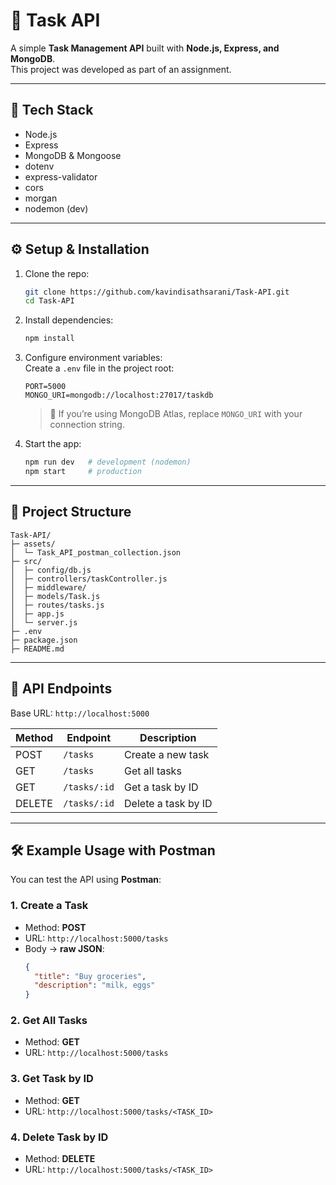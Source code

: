 # 📝 Task API

A simple **Task Management API** built with **Node.js, Express, and MongoDB**.  
This project was developed as part of an assignment.

---

## 🚀 Tech Stack
- Node.js
- Express
- MongoDB & Mongoose
- dotenv
- express-validator
- cors
- morgan
- nodemon (dev)

---

## ⚙️ Setup & Installation

1. Clone the repo:
   ```bash
   git clone https://github.com/kavindisathsarani/Task-API.git
   cd Task-API

2. Install dependencies:
   ```bash
   npm install
   ```

3. Configure environment variables:  
   Create a `.env` file in the project root:
   ```env
   PORT=5000
   MONGO_URI=mongodb://localhost:27017/taskdb
   ```

   > 🔹 If you’re using MongoDB Atlas, replace `MONGO_URI` with your connection string.

4. Start the app:
   ```bash
   npm run dev   # development (nodemon)
   npm start     # production
   ```

---

## 📂 Project Structure

```
Task-API/
├─ assets/
│  └─ Task_API_postman_collection.json
├─ src/
│  ├─ config/db.js
│  ├─ controllers/taskController.js
│  ├─ middleware/
│  ├─ models/Task.js
│  ├─ routes/tasks.js
│  ├─ app.js
│  └─ server.js
├─ .env
├─ package.json
├─ README.md
```

---

## 📌 API Endpoints

Base URL: `http://localhost:5000`

| Method | Endpoint     | Description         |
| ------ | ------------ | ------------------- |
| POST   | `/tasks`     | Create a new task   |
| GET    | `/tasks`     | Get all tasks       |
| GET    | `/tasks/:id` | Get a task by ID    |
| DELETE | `/tasks/:id` | Delete a task by ID |

---

## 🛠️ Example Usage with Postman

You can test the API using **Postman**:

### 1. Create a Task
- Method: **POST**  
- URL: `http://localhost:5000/tasks`  
- Body → **raw JSON**:
  ```json
  {
    "title": "Buy groceries",
    "description": "milk, eggs"
  }
  ```

### 2. Get All Tasks
- Method: **GET**  
- URL: `http://localhost:5000/tasks`

### 3. Get Task by ID
- Method: **GET**  
- URL: `http://localhost:5000/tasks/<TASK_ID>`

### 4. Delete Task by ID
- Method: **DELETE**  
- URL: `http://localhost:5000/tasks/<TASK_ID>`


   
